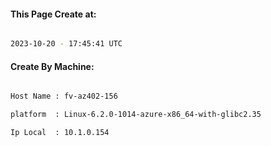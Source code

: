 
   
#### This Page Create at:

```bash

2023-10-20 - 17:45:41 UTC

```

#### Create By Machine:

```bash

Host Name : fv-az402-156

platform  : Linux-6.2.0-1014-azure-x86_64-with-glibc2.35

Ip Local  : 10.1.0.154

```

